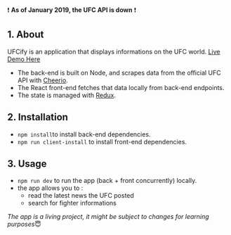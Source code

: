:exclamation: **As of January 2019, the UFC API is down** :exclamation:

## 1. About
UFCify is an application that displays informations on the UFC world. [Live Demo Here](https://ufcify.herokuapp.com/)

- The back-end is built on Node, and scrapes data from the official UFC API with [Cheerio](https://github.com/cheeriojs/cheerio]).
- The React front-end fetches that data locally from back-end endpoints.
- The state is managed with [Redux](https://github.com/reduxjs/redux).


## 2. Installation
-  `npm install`to install back-end dependencies.
-  `npm run client-install` to install front-end dependencies.

## 3. Usage
- `npm run dev` to run the app (back + front concurrently) locally.
- the app allows you to :
	- read the latest news the UFC posted
	- search for fighter informations

*The app is a living project, it might be subject to changes for learning purposes*:innocent:
